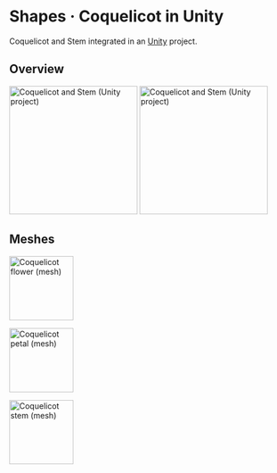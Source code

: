 # Shapes · Coquelicot in Unity

Coquelicot and Stem integrated in an <a href="http://unity3d.com" title="Unity Game Engine">Unity</a> project.

## Overview

<img src="../../3d/coquelicot/Coquelicot-and-Stem-in-Unity-01.png" title="Coquelicot and Stem (Unity project)" height="230" />
<img src="../../3d/coquelicot/Coquelicot-and-Stem-in-Unity-02.png" title="Coquelicot and Stem (Unity project)" height="230" />

## Meshes

<a href="../../3d/coquelicot/Coquelicot.obj"><img src="../../3d/coquelicot/Coquelicot.png" title="Coquelicot flower (mesh)" height="115" /></a>

<a href="../../3d/coquelicot/Coquelicot%20Petal%20Take%203.obj"><img src="../../3d/coquelicot/Coquelicot%20Petal%20Take%203.png" title="Coquelicot petal (mesh)" height="115" /></a>

<a href="../../3d/coquelicot/Stem%20Take%203.obj"><img src="../../3d/coquelicot/Stem%20Take%203.png" title="Coquelicot stem (mesh)" height="115" /></a>
